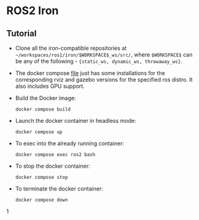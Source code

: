 # ROS2 Iron

## Tutorial

* Clone all the iron-compatible repositories at `~/workspaces/ros1/iron/$WORKSPACE$_ws/src/`, where `$WORKSPACE$` can be any of the following - `{static_ws, dynamic_ws, throwaway_ws}`.

* The docker compose [file](docker-compose.yaml) just has some installations for the corresponding rviz and gazebo versions for the specified ros distro. It also includes GPU support.

* Build the Docker image:

      docker compose build

* Launch the docker container in headless mode:

      docker compose up

* To exec into the already running container:

      docker compose exec ros2 bash

* To stop the docker container:

      docker compose stop

* To terminate the docker container:

      docker compose down
1